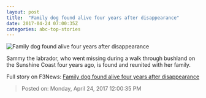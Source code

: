 ```yaml
---
layout: post
title:  "Family dog found alive four years after disappearance"
date: 2017-04-24 07:00:35Z
categories: abc-top-stories
---
```


![Family dog found alive four years after disappearance](http://www.abc.net.au/news/image/8468016-1x1-700x700.jpg)

Sammy the labrador, who went missing during a walk through bushland on the Sunshine Coast four years ago, is found and reunited with her family.


Full story on F3News: [Family dog found alive four years after disappearance](http://www.f3nws.com/n/gEsDQB)

> Posted on: Monday, April 24, 2017 12:00:35 PM

